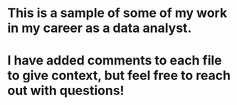 # This is a sample of some of my work in my career as a data analyst.
# I have added comments to each file to give context, but feel free to reach out with questions!
